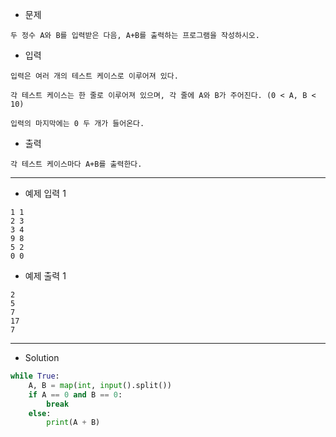 - 문제

```
두 정수 A와 B를 입력받은 다음, A+B를 출력하는 프로그램을 작성하시오.
```

- 입력

```
입력은 여러 개의 테스트 케이스로 이루어져 있다.

각 테스트 케이스는 한 줄로 이루어져 있으며, 각 줄에 A와 B가 주어진다. (0 < A, B < 10)

입력의 마지막에는 0 두 개가 들어온다.
```

- 출력

```
각 테스트 케이스마다 A+B를 출력한다.
```

---

- 예제 입력 1 

```
1 1
2 3
3 4
9 8
5 2
0 0
```

- 예제 출력 1 

```
2
5
7
17
7
```

---

- Solution

```py
while True:
    A, B = map(int, input().split())
    if A == 0 and B == 0:
        break
    else:
        print(A + B)
```
